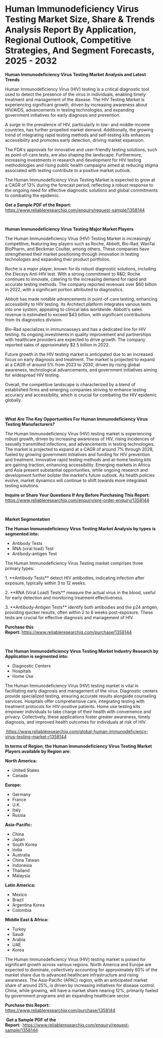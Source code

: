 <p><h1>Human Immunodeficiency Virus Testing Market Size, Share & Trends Analysis Report By Application, Regional Outlook, Competitive Strategies, And Segment Forecasts, 2025 - 2032</h1></p><p><strong>Human Immunodeficiency Virus Testing Market Analysis and Latest Trends</strong></p>
<p><p>Human Immunodeficiency Virus (HIV) testing is a critical diagnostic tool used to detect the presence of the virus in individuals, enabling timely treatment and management of the disease. The HIV Testing Market is experiencing significant growth, driven by increasing awareness about HIV/AIDS, advancements in testing technologies, and expanding government initiatives for early diagnosis and prevention. </p><p>A surge in the prevalence of HIV, particularly in low- and middle-income countries, has further propelled market demand. Additionally, the growing trend of integrating rapid testing methods and self-testing kits enhances accessibility and promotes early detection, driving market expansion. </p><p>The FDA's approvals for innovative and user-friendly testing solutions, such as point-of-care tests, are also shaping the landscape. Furthermore, increasing investments in research and development for HIV testing methodologies and rising public health campaigns aimed at reducing stigma associated with testing contribute to a positive market outlook.</p><p>The Human Immunodeficiency Virus Testing Market is expected to grow at a CAGR of 13% during the forecast period, reflecting a robust response to the ongoing need for effective diagnostic solutions and global commitments to combating the epidemic.</p></p>
<p><strong>Get a Sample PDF of the Report:&nbsp;</strong> <a href="https://www.reliableresearchiq.com/enquiry/request-sample/1358144?utm_campaign=2924&utm_medium=2&utm_source=Github&utm_content=ia&utm_term=13042025&utm_id=human-immunodeficiency-virus-testing">https://www.reliableresearchiq.com/enquiry/request-sample/1358144</a></p>
<p>&nbsp;</p>
<p><strong>Human Immunodeficiency Virus Testing Major Market Players</strong></p>
<p><p>The Human Immunodeficiency Virus (HIV) Testing Market is increasingly competitive, featuring key players such as Roche, Abbott, Bio-Rad, WanTai BioPharm, and Beckman Coulter, among others. These companies have strengthened their market positioning through innovation in testing technologies and expanding their product portfolios.</p><p>Roche is a major player, known for its robust diagnostic solutions, including the Elecsys Anti-HIV test. With a strong commitment to R&D, Roche continues to innovate, catering to the increasing demand for rapid and accurate testing methods. The company reported revenues over $60 billion in 2022, with a significant portion attributed to diagnostics.</p><p>Abbott has made notable advancements in point-of-care testing, enhancing accessibility to HIV testing. Its Architect platform integrates various tests into one system, appealing to clinical labs worldwide. Abbott's sales revenue is estimated to exceed $43 billion, with significant contributions from its diagnostics division.</p><p>Bio-Rad specializes in immunoassays and has a dedicated line for HIV testing. Its ongoing investments in quality improvement and partnerships with healthcare providers are expected to drive growth. The company reported sales of approximately $2.5 billion in 2022.</p><p>Future growth in the HIV testing market is anticipated due to an increased focus on early diagnosis and treatment. The market is projected to expand at a CAGR of around 5% from 2023 to 2030, driven by rising global awareness, technological advancements, and government initiatives aiming for widespread HIV testing.</p><p>Overall, the competitive landscape is characterized by a blend of established firms and emerging companies striving to enhance testing accuracy and accessibility, which is crucial for combating the HIV epidemic globally.</p></p>
<p>&nbsp;</p>
<p><strong>What Are The Key Opportunities For Human Immunodeficiency Virus Testing Manufacturers?</strong></p>
<p><p>The Human Immunodeficiency Virus (HIV) testing market is experiencing robust growth, driven by increasing awareness of HIV, rising incidences of sexually transmitted infections, and advancements in testing technologies. The market is projected to expand at a CAGR of around 7% through 2028, fueled by growing government initiatives and funding for HIV prevention and treatment. Innovative rapid testing methods and at-home testing kits are gaining traction, enhancing accessibility. Emerging markets in Africa and Asia present substantial opportunities, while ongoing research and development further bolster the market's future outlook. As health policies evolve, market dynamics will continue to shift towards more integrated testing solutions.</p></p>
<p><strong>Inquire or Share Your Questions If Any Before Purchasing This Report:</strong> <a href="https://www.reliableresearchiq.com/enquiry/pre-order-enquiry/1358144?utm_campaign=2924&utm_medium=2&utm_source=Github&utm_content=ia&utm_term=13042025&utm_id=human-immunodeficiency-virus-testing">https://www.reliableresearchiq.com/enquiry/pre-order-enquiry/1358144</a></p>
<p>&nbsp;</p>
<p><strong>Market Segmentation</strong></p>
<p><strong>The Human Immunodeficiency Virus Testing Market Analysis by types is segmented into:</strong></p>
<p><ul><li>Antibody Tests</li><li>RNA (viral load) Test</li><li>Antibody-antigen Test</li></ul></p>
<p><p>The Human Immunodeficiency Virus Testing market comprises three primary types: </p><p>1. **Antibody Tests** detect HIV antibodies, indicating infection after exposure, typically within 3 to 12 weeks.</p><p>2. **RNA (Viral Load) Tests** measure the actual virus in the blood, useful for early detection and monitoring treatment effectiveness.</p><p>3. **Antibody-Antigen Tests** identify both antibodies and the p24 antigen, providing quicker results, often within 2 to 6 weeks post-exposure. These tests are crucial for effective diagnosis and management of HIV.</p></p>
<p><strong>Purchase this Report:&nbsp;</strong><a href="https://www.reliableresearchiq.com/purchase/1358144?utm_campaign=2924&utm_medium=2&utm_source=Github&utm_content=ia&utm_term=13042025&utm_id=human-immunodeficiency-virus-testing">https://www.reliableresearchiq.com/purchase/1358144</a></p>
<p>&nbsp;</p>
<p><strong>The Human Immunodeficiency Virus Testing Market Industry Research by Application is segmented into:</strong></p>
<p><ul><li>Diagnostic Centers</li><li>Hospitals</li><li>Home Use</li></ul></p>
<p><p>The Human Immunodeficiency Virus (HIV) testing market is vital in facilitating early diagnosis and management of the virus. Diagnostic centers provide specialized testing, ensuring accurate results alongside counseling services. Hospitals offer comprehensive care, integrating testing with treatment protocols for HIV-positive patients. Home use testing kits empower individuals to take charge of their health with convenience and privacy. Collectively, these applications foster greater awareness, timely diagnosis, and improved health outcomes for individuals at risk of HIV.</p></p>
<p><a href="https://www.reliableresearchiq.com/global-human-immunodeficiency-virus-testing-market-r1358144?utm_campaign=2924&utm_medium=2&utm_source=Github&utm_content=ia&utm_term=13042025&utm_id=human-immunodeficiency-virus-testing">&nbsp;https://www.reliableresearchiq.com/global-human-immunodeficiency-virus-testing-market-r1358144</a></p>
<p><strong>In terms of Region, the Human Immunodeficiency Virus Testing Market Players available by Region are:</strong></p>
<p>
    <p> <strong> North America: </strong>
        <ul>
            <li>United States</li>
            <li>Canada</li>
        </ul>
        </p> 
    <p> <strong> Europe: </strong>
        <ul>
            <li>Germany</li>
            <li>France</li>
            <li>U.K.</li>
            <li>Italy</li>
            <li>Russia</li>
        </ul>
        </p> 
    <p> <strong> Asia-Pacific: </strong>
        <ul>
            <li>China</li>
            <li>Japan</li>
            <li>South Korea</li>
            <li>India</li>
            <li>Australia</li>
            <li>China Taiwan</li>
            <li>Indonesia</li>
            <li>Thailand</li>
            <li>Malaysia</li>
        </ul>
        </p> 
    <p> <strong> Latin America: </strong>
        <ul>
            <li>Mexico</li>
            <li>Brazil</li>
            <li>Argentina Korea</li>
            <li>Colombia</li>
        </ul>
        </p> 
    <p> <strong> Middle East & Africa: </strong>
        <ul>
            <li>Turkey</li>
            <li>Saudi</li>
            <li>Arabia</li>
            <li>UAE</li>
            <li>Korea</li>
        </ul>
    </p>
    </p>
<p><p>The Human Immunodeficiency Virus (HIV) testing market is poised for significant growth across various regions. North America and Europe are expected to dominate, collectively accounting for approximately 60% of the market share due to advanced healthcare infrastructure and rising awareness. The Asia-Pacific (APAC) region, with an anticipated market share of around 25%, is driven by increasing initiatives for disease control. China, while growing, will have a market share nearing 12%, primarily fueled by government programs and an expanding healthcare sector.</p></p>
<p><strong>Purchase this Report: </strong><a href="https://www.reliableresearchiq.com/purchase/1358144?utm_campaign=2924&utm_medium=2&utm_source=Github&utm_content=ia&utm_term=13042025&utm_id=human-immunodeficiency-virus-testing">https://www.reliableresearchiq.com/purchase/1358144</a></p>
<p>&nbsp;<strong>Get a Sample PDF of the Report:&nbsp;&nbsp;</strong><a href="https://www.reliableresearchiq.com/enquiry/request-sample/1358144?utm_campaign=2924&utm_medium=2&utm_source=Github&utm_content=ia&utm_term=13042025&utm_id=human-immunodeficiency-virus-testing">https://www.reliableresearchiq.com/enquiry/request-sample/1358144</a></p>
<p><strong></strong></p>
<p><p></p><p></p><p></p></p>